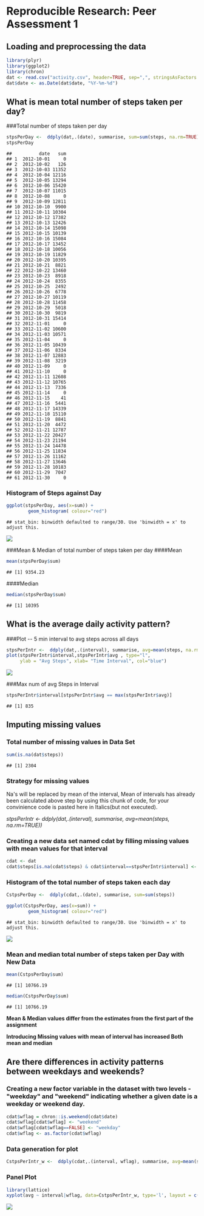 # Reproducible Research: Peer Assessment 1


## Loading and preprocessing the data

```r
library(plyr)
library(ggplot2)
library(chron)
dat <- read.csv("activity.csv", header=TRUE, sep=",", stringsAsFactors = FALSE)
dat$date <- as.Date(dat$date, "%Y-%m-%d")
```


## What is mean total number of steps taken per day?

###Total number of steps taken per day 

```r
stpsPerDay <-  ddply(dat,.(date), summarise, sum=sum(steps, na.rm=TRUE))
stpsPerDay
```

```
##          date   sum
## 1  2012-10-01     0
## 2  2012-10-02   126
## 3  2012-10-03 11352
## 4  2012-10-04 12116
## 5  2012-10-05 13294
## 6  2012-10-06 15420
## 7  2012-10-07 11015
## 8  2012-10-08     0
## 9  2012-10-09 12811
## 10 2012-10-10  9900
## 11 2012-10-11 10304
## 12 2012-10-12 17382
## 13 2012-10-13 12426
## 14 2012-10-14 15098
## 15 2012-10-15 10139
## 16 2012-10-16 15084
## 17 2012-10-17 13452
## 18 2012-10-18 10056
## 19 2012-10-19 11829
## 20 2012-10-20 10395
## 21 2012-10-21  8821
## 22 2012-10-22 13460
## 23 2012-10-23  8918
## 24 2012-10-24  8355
## 25 2012-10-25  2492
## 26 2012-10-26  6778
## 27 2012-10-27 10119
## 28 2012-10-28 11458
## 29 2012-10-29  5018
## 30 2012-10-30  9819
## 31 2012-10-31 15414
## 32 2012-11-01     0
## 33 2012-11-02 10600
## 34 2012-11-03 10571
## 35 2012-11-04     0
## 36 2012-11-05 10439
## 37 2012-11-06  8334
## 38 2012-11-07 12883
## 39 2012-11-08  3219
## 40 2012-11-09     0
## 41 2012-11-10     0
## 42 2012-11-11 12608
## 43 2012-11-12 10765
## 44 2012-11-13  7336
## 45 2012-11-14     0
## 46 2012-11-15    41
## 47 2012-11-16  5441
## 48 2012-11-17 14339
## 49 2012-11-18 15110
## 50 2012-11-19  8841
## 51 2012-11-20  4472
## 52 2012-11-21 12787
## 53 2012-11-22 20427
## 54 2012-11-23 21194
## 55 2012-11-24 14478
## 56 2012-11-25 11834
## 57 2012-11-26 11162
## 58 2012-11-27 13646
## 59 2012-11-28 10183
## 60 2012-11-29  7047
## 61 2012-11-30     0
```
### Histogram of Steps against Day

```r
ggplot(stpsPerDay, aes(x=sum)) +
        geom_histogram( colour="red")
```

```
## stat_bin: binwidth defaulted to range/30. Use 'binwidth = x' to adjust this.
```

![](PA1_template_files/figure-html/unnamed-chunk-3-1.png) 

###Mean & Median of total number of steps taken per day 
####Mean

```r
mean(stpsPerDay$sum)
```

```
## [1] 9354.23
```
####Median

```r
median(stpsPerDay$sum)
```

```
## [1] 10395
```




## What is the average daily activity pattern?
###Plot -- 5 min interval to avg steps across all days

```r
stpsPerIntr <-  ddply(dat,.(interval), summarise, avg=mean(steps, na.rm=TRUE))
plot(stpsPerIntr$interval,stpsPerIntr$avg , type="l",
     ylab = "Avg Steps", xlab= "Time Interval", col="blue")
```

![](PA1_template_files/figure-html/unnamed-chunk-6-1.png) 

###Max num of avg Steps in Interval 

```r
stpsPerIntr$interval[stpsPerIntr$avg == max(stpsPerIntr$avg)]
```

```
## [1] 835
```


## Imputing missing values
### Total number of missing values in Data Set 

```r
sum(is.na(dat$steps))
```

```
## [1] 2304
```

### Strategy for missing values 
Na's will be replaced by mean of  the  interval, Mean  of intervals 
has already been calculated above step  by using this chunk of code, for your convinience code is pasted here in Italics(but not executed).

*stpsPerIntr <-  ddply(dat,.(interval), summarise, avg=mean(steps, na.rm=TRUE))*


### Creating a new data set named cdat by filling missing values with mean values for that interval

```r
cdat <- dat
cdat$steps[is.na(cdat$steps) & cdat$interval==stpsPerIntr$interval] <- stpsPerIntr$avg
```

### Histogram of the total number of steps taken each day

```r
CstpsPerDay <-  ddply(cdat,.(date), summarise, sum=sum(steps))

ggplot(CstpsPerDay, aes(x=sum)) +
        geom_histogram( colour="red")
```

```
## stat_bin: binwidth defaulted to range/30. Use 'binwidth = x' to adjust this.
```

![](PA1_template_files/figure-html/unnamed-chunk-10-1.png) 

### Mean and median total number of steps taken per Day with New Data

```r
mean(CstpsPerDay$sum)
```

```
## [1] 10766.19
```

```r
median(CstpsPerDay$sum)
```

```
## [1] 10766.19
```
**Mean &  Median values differ from the estimates from the first part of the assignment**

**Introducing Missing values with mean of interval has increased Both mean and median**  



## Are there differences in activity patterns between weekdays and weekends?

### Creating a new factor variable in the dataset with two levels - "weekday" and "weekend" indicating whether a given date is a weekday or weekend day.

```r
cdat$wflag = chron::is.weekend(cdat$date)
cdat$wflag[cdat$wflag] <- "weekend"
cdat$wflag[cdat$wflag==FALSE] <- "weekday"
cdat$wflag <- as.factor(cdat$wflag)
```

### Data  generation for plot 


```r
CstpsPerIntr_w <-  ddply(cdat,.(interval, wflag), summarise, avg=mean(steps))
```

### Panel Plot

```r
library(lattice)
xyplot(avg ~ interval|wflag, data=CstpsPerIntr_w, type='l', layout = c(1,2), ylab="Num of Steps")
```

![](PA1_template_files/figure-html/unnamed-chunk-14-1.png) 


